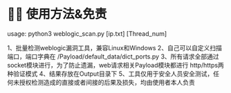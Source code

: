 #  👮🏻‍  使用方法&免责
usage:  python3  weblogic_scan.py  [ip.txt]  [Thread_num]

  1、批量检测weblogic漏洞工具，兼容Linux和Windows
  2、自己可以自定义扫描端口，端口字典在   /Payload/default_data/dict_ports.py
  3、所有请求全部通过socket模块进行，为了防止遗漏，web请求相关Payload模块都进行 http/https两种验证模式
  4、结果存放在Output目录下
  5、工具仅用于安全人员安全测试，任何未授权检测造成的直接或者间接的后果及损失，均由使用者本人负责
